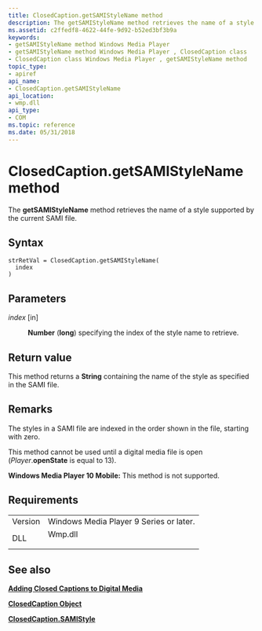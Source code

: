```yaml
---
title: ClosedCaption.getSAMIStyleName method
description: The getSAMIStyleName method retrieves the name of a style supported by the current SAMI file.
ms.assetid: c2ffedf8-4622-44fe-9d92-b52ed3bf3b9a
keywords:
- getSAMIStyleName method Windows Media Player
- getSAMIStyleName method Windows Media Player , ClosedCaption class
- ClosedCaption class Windows Media Player , getSAMIStyleName method
topic_type:
- apiref
api_name:
- ClosedCaption.getSAMIStyleName
api_location:
- wmp.dll
api_type:
- COM
ms.topic: reference
ms.date: 05/31/2018
---
```


# ClosedCaption.getSAMIStyleName method

The **getSAMIStyleName** method retrieves the name of a style supported by the current SAMI file.

## Syntax


```JScript
strRetVal = ClosedCaption.getSAMIStyleName(
  index
)
```



## Parameters

<dl> <dt>

*index* \[in\]
</dt> <dd>

**Number** (**long**) specifying the index of the style name to retrieve.

</dd> </dl>

## Return value

This method returns a **String** containing the name of the style as specified in the SAMI file.

## Remarks

The styles in a SAMI file are indexed in the order shown in the file, starting with zero.

This method cannot be used until a digital media file is open (*Player*.**openState** is equal to 13).

**Windows Media Player 10 Mobile:** This method is not supported.

## Requirements



|                    |                                                                                    |
|--------------------|------------------------------------------------------------------------------------|
| Version<br/> | Windows Media Player 9 Series or later.<br/>                                 |
| DLL<br/>     | <dl> <dt>Wmp.dll</dt> </dl> |



## See also

<dl> <dt>

[**Adding Closed Captions to Digital Media**](adding-closed-captions-to-digital-media.md)
</dt> <dt>

[**ClosedCaption Object**](closedcaption-object.md)
</dt> <dt>

[**ClosedCaption.SAMIStyle**](closedcaption-samistyle.md)
</dt> </dl>

 

 





